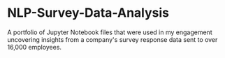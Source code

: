 # NLP-Survey-Data-Analysis
A portfolio of Jupyter Notebook files that were used in my engagement uncovering insights from a company's survey response data sent to over 16,000 employees.
